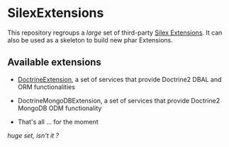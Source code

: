 SilexExtensions
===============

This repository regroups a _large_ set of third-party [Silex Extensions](http://silex-project.org/doc/extensions.html).
It can also be used as a skeleton to build new phar Extensions.


Available extensions
--------------------

* [DoctrineExtension](http://readthedocs.org/projects/silex-doctrine-extensions/), a set of services that provide Doctrine2 DBAL and ORM functionalities
* DoctrineMongoDBExtension, a set of services that provide Doctrine2 MongoDB ODM functionality

* That's all ... for the moment

_huge set, isn't it ?_

